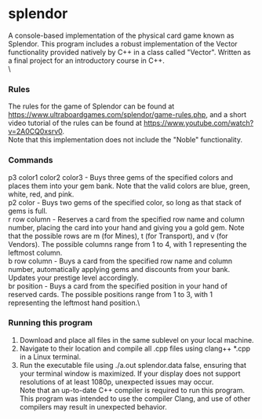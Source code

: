 # splendor
A console-based implementation of the physical card game known as Splendor. This program includes a robust implementation of the Vector functionality provided natively by C++ in a class called "Vector". Written as a final project for an introductory course in C++.\
\
### Rules
The rules for the game of Splendor can be found at https://www.ultraboardgames.com/splendor/game-rules.php, and a short video tutorial of the rules can be found at https://www.youtube.com/watch?v=2A0CQ0xsrv0. \
Note that this implementation does not include the "Noble" functionality.
### Commands
p3 color1 color2 color3 - Buys three gems of the specified colors and places them into your gem bank. Note that the valid colors are blue, green, white, red, and pink.\
p2 color - Buys two gems of the specified color, so long as that stack of gems is full.\
r row column - Reserves a card from the specified row name and column number, placing the card into your hand and giving you a gold gem. Note that the possible rows are m (for Mines), t (for Transport), and v (for Vendors). The possible columns range from 1 to 4, with 1 representing the leftmost column.\
b row column - Buys a card from the specified row name and column number, automatically applying gems and discounts from your bank. Updates your prestige level accordingly.\
br position - Buys a card from the specified position in your hand of reserved cards. The possible positions range from 1 to 3, with 1 representing the leftmost hand position.\
### Running this program
1) Download and place all files in the same sublevel on your local machine.
2) Navigate to their location and compile all .cpp files using clang++ \*.cpp in a Linux terminal.
3) Run the executable file using ./a.out splendor.data false, ensuring that your terminal window is maximized. If your display does not support resolutions of at least 1080p, unexpected issues may occur.\
Note that an up-to-date C++ compiler is required to run this program. This program was intended to use the compiler Clang, and use of other compilers may result in unexpected behavior.
